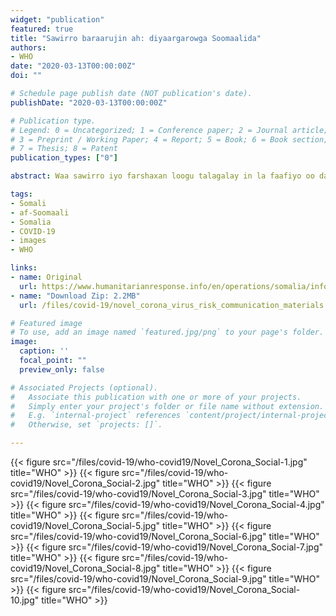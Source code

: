 ```yaml
---
widget: "publication"
featured: true
title: "Sawirro baraarujin ah: diyaargarowga Soomaalida"
authors:
- WHO
date: "2020-03-13T00:00:00Z"
doi: ""

# Schedule page publish date (NOT publication's date).
publishDate: "2020-03-13T00:00:00Z"

# Publication type.
# Legend: 0 = Uncategorized; 1 = Conference paper; 2 = Journal article;
# 3 = Preprint / Working Paper; 4 = Report; 5 = Book; 6 = Book section;
# 7 = Thesis; 8 = Patent
publication_types: ["0"]

abstract: Waa sawirro iyo farshaxan loogu talagalay in la faafiyo oo dadka lagu wacyigaliyo.

tags:
- Somali
- af-Soomaali
- Somalia
- COVID-19
- images
- WHO

links:
- name: Original
  url: https://www.humanitarianresponse.info/en/operations/somalia/infographic/covid-19-somali-preparedness-materials
- name: "Download Zip: 2.2MB"
  url: /files/covid-19/novel_corona_virus_risk_communication_materials.zip

# Featured image
# To use, add an image named `featured.jpg/png` to your page's folder. 
image:
  caption: ''
  focal_point: ""
  preview_only: false

# Associated Projects (optional).
#   Associate this publication with one or more of your projects.
#   Simply enter your project's folder or file name without extension.
#   E.g. `internal-project` references `content/project/internal-project/index.md`.
#   Otherwise, set `projects: []`.

---
```


{{< figure src="/files/covid-19/who-covid19/Novel_Corona_Social-1.jpg" title="WHO" >}}
{{< figure src="/files/covid-19/who-covid19/Novel_Corona_Social-2.jpg" title="WHO" >}}
{{< figure src="/files/covid-19/who-covid19/Novel_Corona_Social-3.jpg" title="WHO" >}}
{{< figure src="/files/covid-19/who-covid19/Novel_Corona_Social-4.jpg" title="WHO" >}}
{{< figure src="/files/covid-19/who-covid19/Novel_Corona_Social-5.jpg" title="WHO" >}}
{{< figure src="/files/covid-19/who-covid19/Novel_Corona_Social-6.jpg" title="WHO" >}}
{{< figure src="/files/covid-19/who-covid19/Novel_Corona_Social-7.jpg" title="WHO" >}}
{{< figure src="/files/covid-19/who-covid19/Novel_Corona_Social-8.jpg" title="WHO" >}}
{{< figure src="/files/covid-19/who-covid19/Novel_Corona_Social-9.jpg" title="WHO" >}}
{{< figure src="/files/covid-19/who-covid19/Novel_Corona_Social-10.jpg" title="WHO" >}}
